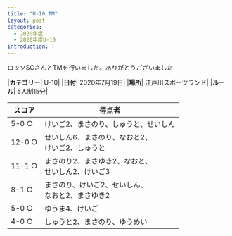 ```yaml
---
title: "U-10 TM"
layout: post
categories:
  - 2020年度
  - 2020年度U-10
introduction: |
---
```


ロッソSCさんとTMを行いました。ありがとうございました  

|**カテゴリー**| U-10|
|**日付**| 2020年7月19日|
|**場所**| 江戸川スポーツランド|
|**ルール**| 5人制15分|

|スコア|得点者|
|---|----|
|5-0 ○|けいご2、まさのり、しゅうと、せいしん|
|12-0 ○|せいしん6、まさのり、なおと2、<br>けいご2、しゅうと|
|11-1 ○|まさのり2、まさゆき2、なおと、<br>せいしん2、けいご3|
|8-1 ○|まさのり、けいご2、せいしん、<br>なおと2、まさゆき2|
|5-0 ○|ゆうま4、けいご|
|4-0 ○|しゅうと2、まさのり、ゆうめい|
